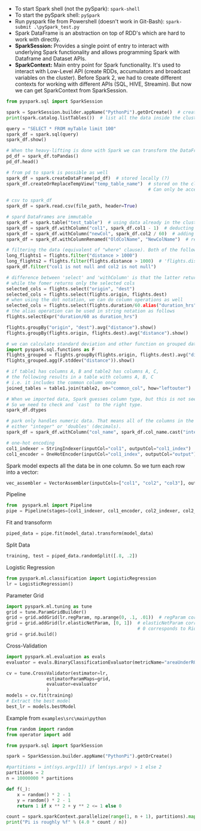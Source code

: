 - To start Spark shell (not the pySpark): `spark-shell`
- To start the pySpark shell: `pySpark`
- Run pyspark file from Powershell (doesn't work in Git-Bash): `spark-submit .\pySpark_test.py`
- Spark DataFrame is an abstraction on top of RDD's which are hard to work with directly.
- **SparkSession:** Provides a single point of entry to interact with underlying Spark functionality and allows programming Spark with Dataframe and Dataset APIs. 
- **SparkContext:** Main entry point for Spark functionality. It's used to interact with Low-Level API (create RDDs, accumulators and broadcast variables on the cluster). Before Spark 2, we had to create different contexts for working with different APIs (SQL, HIVE, Streamin). But now we can get SparkContext from SparkSession.

```python
from pyspark.sql import SparkSession

spark = SparkSession.builder.appName("PythonPi").getOrCreate()  # create a SparkSession
print(spark.catalog.listTables())  # list all the data inside the cluster. 

query = "SELECT * FROM myTable limit 100"
spark_df = spark.sql(query)
spark_df.show()

# When the heavy-lifting is done with Spark we can transform the DataFrame to a Pandas DataFrame to explore the data easier.
pd_df = spark_df.toPandas()
pd_df.head()

# from pd to spark is possible as well
spark_df = spark.createDataFrame(pd_df)  # stored locally (?)
spark_df.createOrReplaceTempView("temp_table_name")  # stored on the cluster. 
                                                     # Can only be accessed from the current session
                                                       
# csv to spark_df
spark_df = spark.read.csv(file_path, header=True)

# spard DataFrames are immutable
spark_df = spark.table("test_table")  # using data already in the cluster
spark_df = spark_df.withColumn("col1", spark_df.col1 - 1)  # deducting 1 from all elements of the column "col1"
spark_df = spark_df.withColumn("newCol", spark_df.col2 / 60)  # adding a new column constricted from an existing column
spark_df = spark_df.withColumnRenamed("OldColName", "NewColName")  # rename a column

# filtering the data (equivalent of "where" clause). Both of the following return the same result
long_flights1 = flights.filter("distance > 1000")
long_flights2 = flights.filter(flights.distance > 1000)  # 'flights.distance > 1000' returns a boolean column
spark_df.filter("col1 is not null and col2 is not null")

# difference between 'select' and 'withColumn' is that the latter returns the whole df 
# while the fomer returns only the selected cols
selected_cols = flights.select("origin", "dest")
selected_cols = flights.select(flights.origin, flights.dest)  
# when using the dot notation, we can do column operations as well
selected_cols = flights.select(flights.duration/60.alias("duration_hrs"), flights.dest) 
# the alias operation can be used in string notation as follows
flights.selectExpr("duration/60 as duration_hrs")

flights.groupBy("origin", "dest").avg("distance").show()
flights.groupBy(flights.origin, flights.dest).avg("distance").show()

# we can calculate standard deviation and other function on grouped data as follows
import pyspark.sql.functions as F
flights_grouped = flights.groupBy(flights.origin, flights.dest).avg("distance")  # from the last line of code above
flights_grouped.agg(F.stddev("distance")).show()

# if table1 has columns A, B and table2 has columns A, C, 
# the following results in a table with columns A, B, C
# i.e. it includes the common column once
joined_tables = table1.join(table2, on="common_col", how="leftouter")

# When we imported data, Spark guesses column type, but this is not seemless. 
# So we need to check and `cast` to the right type.
spark_df.dtypes

# park only handles numeric data. That means all of the columns in the DataFrames must be 
# either "integer" or 'doubles' (decimals).
spark_df = spark_df.withColumn("col_name", spark_df.col_name.cast("integer"))

# one-hot encoding
col1_indexer = StringIndexer(inputCol="col1", outputCol="col1_index")
col1_encoder = OneHotEncoder(inputCol="col1_index", outputCol="output")
```
Spark model expects all the data be in one column. So we turn each row into a vector:
```python
vec_assembler = VectorAssembler(inputCols=["col1", "col2", "col3"], outputCol="features")
```
Pipeline
```python
from  pyspark.ml import Pipeline
pipe = Pipeline(stages=[col1_indexer, col1_encoder, col2_indexer, col2_encoder, vec_assembler])
```
Fit and transoform
```python
piped_data = pipe.fit(model_data).transform(model_data)
```
Split Data
```python
training, test = piped_data.randomSplit([.8, .2])
```
Logistic Regression
```python
from pyspark.ml.classification import LogisticRegression
lr = LogisticRegression()
```
Parameter Grid
```python
import pyspark.ml.tuning as tune
grid = tune.ParamGridBuilder()
grid = grid.addGrid(lr.regParam, np.arange(0, .1, .01))  # regParam corresponds to lambda
grid = grid.addGrid(lr.elasticNetParam, [0, 1])  # elasticNetParam corresponds to alpha
                                                 # 0 corresponds to Ridge and 1 corresponds to Lasso
grid = grid.build()
```
Cross-Validation
```python
import pyspark.ml.evaluation as evals
evaluator = evals.BinaryClassificationEvaluator(metricName="areaUnderROC")

cv = tune.CrossValidator(estimator=lr,
               estimatorParamMaps=grid,
               evaluator=evaluator
               )
models = cv.fit(training)
# Extract the best model
best_lr = models.bestModel
```



Example from `examples\src\main\python`
```python
from random import random
from operator import add

from pyspark.sql import SparkSession

spark = SparkSession.builder.appName("PythonPi").getOrCreate()

#partitions = int(sys.argv[1]) if len(sys.argv) > 1 else 2
partitions = 2
n = 10000000 * partitions

def f(_):
    x = random() * 2 - 1
    y = random() * 2 - 1
    return 1 if x ** 2 + y ** 2 <= 1 else 0

count = spark.sparkContext.parallelize(range(1, n + 1), partitions).map(f).reduce(add)
print("Pi is roughly %f" % (4.0 * count / n))
```
